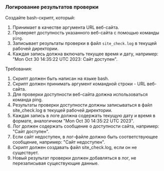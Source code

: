 
### Логирование результатов проверки

Создайте bash-скрипт, который:
1. Принимает в качестве аргумента URL веб-сайта.
2. Проверяет доступность указанного веб-сайта с помощью команды `ping`.
3. Записывает результаты проверки в файл `site_check.log` в текущей рабочей директории.
4. Каждая запись должна включать текущее время и дату, например: "Mon Oct 30 14:35:22 UTC 2023: Сайт доступен".

Требования:
1. Скрипт должен быть написан на языке bash. 
2. Скрипт должен принимать аргумент командной строки - URL веб-сайта. 
3. Для проверки доступности веб-сайта должна использоваться команда ping. 
4. Результаты проверки доступности должны записываться в файл site_check.log в текущей рабочей директории. 
5. Каждая запись в логе должна содержать текущую дату и время в формате, аналогичном "Mon Oct 30 14:35:22 UTC 2023". 
6. Лог должен содержать сообщение о доступности сайта, например: "Сайт доступен". 
7. Если сайт недоступен, в лог-файле должно быть соответствующее сообщение, например: "Сайт недоступен". 
8. Скрипт должен создавать файл site_check.log, если он не существует. 
9. Новый результат проверки должен добавляться в лог, не перезаписывая существующие данные.